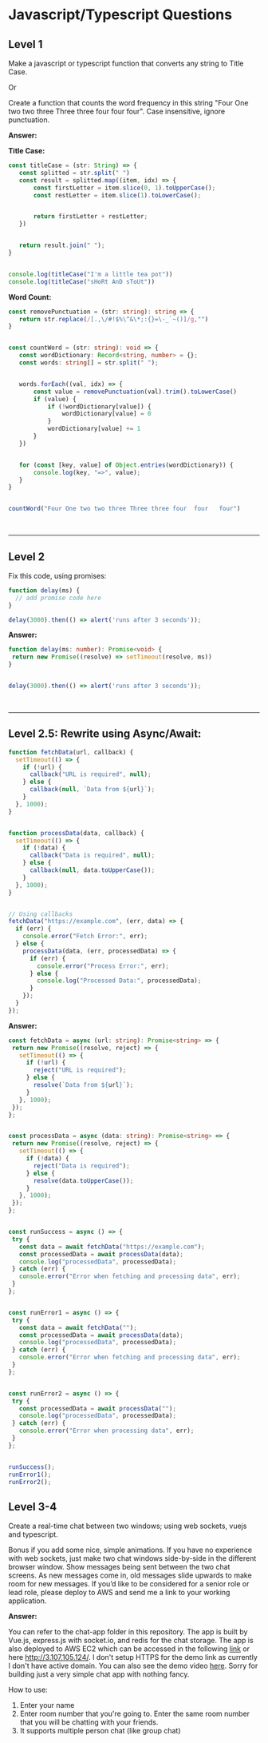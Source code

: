 # Javascript/Typescript Questions

## Level 1
Make a javascript or typescript function that converts any string to Title Case.

Or

Create a function that counts the word frequency in this string "Four One two two three Three three four  four   four".  Case insensitive, ignore punctuation.

**Answer:**

**Title Case:**
```typescript
const titleCase = (str: String) => {
   const splitted = str.split(" ")
   const result = splitted.map((item, idx) => {
       const firstLetter = item.slice(0, 1).toUpperCase();
       const restLetter = item.slice(1).toLowerCase();


       return firstLetter + restLetter;
   })


   return result.join(" ");
}


console.log(titleCase("I'm a little tea pot"))
console.log(titleCase("sHoRt AnD sToUt"))
```

**Word Count:**
```typescript
const removePunctuation = (str: string): string => {
   return str.replace(/[.,\/#!$%\^&\*;:{}=\-_`~()]/g,"")
}


const countWord = (str: string): void => {
   const wordDictionary: Record<string, number> = {};
   const words: string[] = str.split(" ");


   words.forEach((val, idx) => {
       const value = removePunctuation(val).trim().toLowerCase()
       if (value) {
           if (!wordDictionary[value]) {
               wordDictionary[value] = 0
           }
           wordDictionary[value] += 1
       }
   })


   for (const [key, value] of Object.entries(wordDictionary)) {
       console.log(key, "=>", value);
   }
}


countWord("Four One two two three Three three four  four   four")

```

<br>
<hr>

## Level 2
Fix this code, using promises:
```javascript
function delay(ms) {
  // add promise code here
}

delay(3000).then(() => alert('runs after 3 seconds'));
```

**Answer:**
```typescript
function delay(ms: number): Promise<void> {
 return new Promise((resolve) => setTimeout(resolve, ms))
}


delay(3000).then(() => alert('runs after 3 seconds'));
```
<br><hr>

## Level 2.5: Rewrite using Async/Await:
```js
function fetchData(url, callback) {
  setTimeout(() => {
    if (!url) {
      callback("URL is required", null);
    } else {
      callback(null, `Data from ${url}`);
    }
  }, 1000);
}


function processData(data, callback) {
  setTimeout(() => {
    if (!data) {
      callback("Data is required", null);
    } else {
      callback(null, data.toUpperCase());
    }
  }, 1000);
}


// Using callbacks
fetchData("https://example.com", (err, data) => {
  if (err) {
    console.error("Fetch Error:", err);
  } else {
    processData(data, (err, processedData) => {
      if (err) {
        console.error("Process Error:", err);
      } else {
        console.log("Processed Data:", processedData);
      }
    });
  }
});

```

**Answer:**
```ts
const fetchData = async (url: string): Promise<string> => {
 return new Promise((resolve, reject) => {
   setTimeout(() => {
     if (!url) {
       reject("URL is required");
     } else {
       resolve(`Data from ${url}`);
     }
   }, 1000);
 });
};


const processData = async (data: string): Promise<string> => {
 return new Promise((resolve, reject) => {
   setTimeout(() => {
     if (!data) {
       reject("Data is required");
     } else {
       resolve(data.toUpperCase());
     }
   }, 1000);
 });
};


const runSuccess = async () => {
 try {
   const data = await fetchData("https://example.com");
   const processedData = await processData(data);
   console.log("processedData", processedData);
 } catch (err) {
   console.error("Error when fetching and processing data", err);
 }
};


const runError1 = async () => {
 try {
   const data = await fetchData("");
   const processedData = await processData(data);
   console.log("processedData", processedData);
 } catch (err) {
   console.error("Error when fetching and processing data", err);
 }
};


const runError2 = async () => {
 try {
   const processedData = await processData("");
   console.log("processedData", processedData);
 } catch (err) {
   console.error("Error when processing data", err);
 }
};


runSuccess();
runError1();
runError2();
```


## Level 3-4
Create a real-time chat between two windows; using web sockets, vuejs and typescript.

Bonus if you add some nice, simple animations.
If you have no experience with web sockets, just make two chat windows side-by-side in the different browser window.  Show messages being sent between the two chat screens.  As new messages come in, old messages slide upwards to make room for new messages.
If you’d like to be considered for a senior role or lead role, please deploy to AWS and send me a link to your working application.

**Answer:**

You can refer to the chat-app folder in this repository. The app is built by Vue.js, express.js with socket.io, and redis for the chat storage.
The app is also deployed to AWS EC2 which can be accessed in the following [link](http://3.107.105.124/) or here http://3.107.105.124/. I don't setup HTTPS for the demo link as currently I don't have active domain. You can also see the demo video [here](https://www.youtube.com/watch?v=fZq_C2b6O3g). Sorry for building just a very simple chat app with nothing fancy.

How to use:
1. Enter your name
2. Enter room number that you're going to. Enter the same room number that you will be chatting with your friends.
3. It supports multiple person chat (like group chat)

